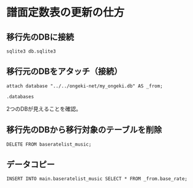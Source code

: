 譜面定数表の更新の仕方
========

## 移行先のDBに接続

`sqlite3 db.sqlite3`

## 移行元のDBをアタッチ（接続）

`attach database "../../ongeki-net/my_ongeki.db" AS _from;`

`.databases`

2つのDBが見えることを確認。

## 移行先のDBから移行対象のテーブルを削除

`DELETE FROM baseratelist_music;`

## データコピー

`INSERT INTO main.baseratelist_music SELECT * FROM _from.base_rate;`

